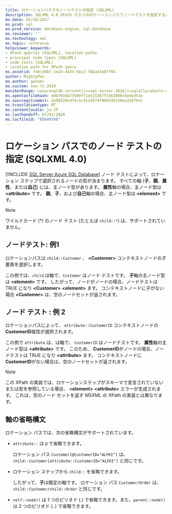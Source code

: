 ```yaml
---
title: ロケーションパスでのノードテストの指定 (SQLXML)
description: SQLXML 4.0 XPath クエリのロケーションパスでノードテストを指定する方法について説明します。
ms.date: 03/16/2017
ms.prod: sql
ms.prod_service: database-engine, sql-database
ms.reviewer: ''
ms.technology: xml
ms.topic: reference
helpviewer_keywords:
- XPath queries [SQLXML], location paths
- principal node types [SQLXML]
- node tests [SQLXML]
- location path for XPath query
ms.assetid: f46c30bf-1e24-4435-9ac2-f8ba43a8ff94
author: MightyPen
ms.author: genemi
ms.custom: seo-lt-2019
monikerRange: =azuresqldb-current||>=sql-server-2016||=sqlallproducts-allversions||>=sql-server-linux-2017||=azuresqldb-mi-current
ms.openlocfilehash: e0b7934b73589f71e5152bff33b2080c6eeb353e
ms.sourcegitcommit: da88320c474c1c9124574f90d549c50ee3387b4c
ms.translationtype: MT
ms.contentlocale: ja-JP
ms.lasthandoff: 07/01/2020
ms.locfileid: "85649748"
---
```

# <a name="specifying-a-node-test-in-the-location-path-sqlxml-40"></a>ロケーション パスでのノード テストの指定 (SQLXML 4.0)
[!INCLUDE [SQL Server Azure SQL Database](../../../includes/applies-to-version/sql-asdb.md)]
  ノード テストによって、ロケーション ステップで選択されるノードの型が決まります。 すべての軸 (**子**、**親**、**属性**、または**自己**) には、主ノード型があります。 **属性**軸の場合、主ノード型は **\<attribute>** です。 **親**、**子**、および**自己**軸の場合、主ノード型は **\<element>** です。  
  
> [!NOTE]  
>  ワイルドカード (*) のノード テスト (たとえば `child::*`) は、サポートされていません。  
  
## <a name="node-test-example-1"></a>ノードテスト: 例1  
 ロケーションパスは `child::Customer` 、 **\<Customer>** コンテキストノードの子要素を選択します。  
  
 この例では、`child` は軸で、`Customer` はノード テストです。 **子**軸の主ノード型は **\<element>** です。 したがって、ノードがノードの場合、ノードテストは TRUE になり **\<Customer>** **\<element>** ます。 コンテキストノードに子がない場合 **\<Customer>** は、空のノードセットが返されます。  
  
## <a name="node-test-example-2"></a>ノード テスト : 例 2  
 ロケーションパスによって、 `attribute::CustomerID` コンテキストノードの**CustomerID**属性が選択されます。  
  
 この例で `attribute` は、は軸で、 `CustomerID` はノードテストです。 **属性**軸の主ノード型は **\<attribute>** です。 このため、 **CustomerID**がノードの場合、ノードテストは TRUE になり **\<attribute>** ます。 コンテキストノードに**CustomerID**がない場合は、空のノードセットが返されます。  
  
> [!NOTE]  
>  この XPath の実装では、ロケーションステップがスキーマで宣言されていないまたは型を参照している場合、 **\<element>** **\<attribute>** エラーが生成されます。 これは、空のノード セットを返す MSXML の XPath の実装とは異なります。  
  
## <a name="abbreviated-syntax-for-the-axes"></a>軸の省略構文  
 ロケーション パスでは、次の省略構文がサポートされています。  
  
-   `attribute::` は `@` で省略できます。  
  
     ロケーション パス `Customer[@CustomerID="ALFKI"]` は、`child::Customer[attribute::CustomerID="ALFKI"]` と同じです。  
  
-   ロケーション ステップから `child::` を省略できます。  
  
     したがって、**子**は既定の軸です。 ロケーション パス `Customer/Order` は、`child::Customer/child::Order` と同じです。  
  
-   `self::node()` は 1 つのピリオド (.) で省略できます。また、`parent::node()` は 2 つのピリオド (..) で省略できます。  
  
  
